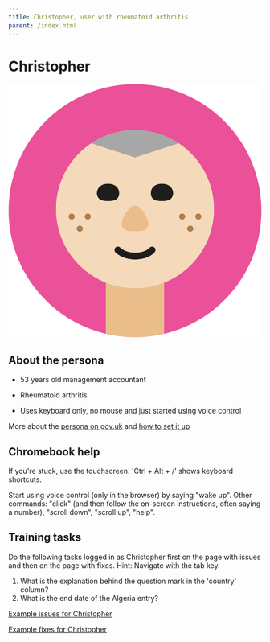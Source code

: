 ```yaml
---
title: Christopher, user with rheumatoid arthritis
parent: /index.html
---
```


# Christopher

<div><img src="../images/persona-avatars/christopher.png" class="profile" alt="" /></div>


## About the persona

* 53 years old management accountant

* Rheumatoid arthritis

* Uses keyboard only, no mouse and just started using voice control

More about the [persona on gov.uk](https://www.gov.uk/government/publications/understanding-disabilities-and-impairments-user-profiles/christopher-user-with-rheumatoid-arthritis) and [how to set it up](../setup/chromebook.html#christopher)


## Chromebook help

If you're stuck, use the touchscreen. 'Ctrl + Alt + /' shows keyboard shortcuts.

Start using voice control (only in the browser) by saying "wake up". Other commands: "click" (and then follow the on-screen instructions, often saying a number), "scroll down", "scroll up", "help".


## Training tasks

Do the following tasks logged in as Christopher first on the page with issues and then on the page with fixes. Hint: Navigate with the tab key.

1. What is the explanation behind the question mark in the 'country' column?
2. What is the end date of the Algeria entry?

[Example issues for Christopher](bad.html)

[Example fixes for Christopher](good.html)
